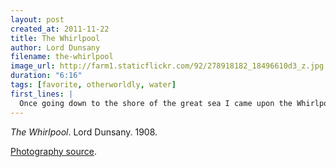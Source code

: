 ```yaml
---
layout: post
created_at: 2011-11-22
title: The Whirlpool
author: Lord Dunsany
filename: the-whirlpool
image_url: http://farm1.staticflickr.com/92/278918182_18496610d3_z.jpg
duration: "6:16"
tags: [favorite, otherworldly, water]
first_lines: |
  Once going down to the shore of the great sea I came upon the Whirlpool lying prone upon the sand and stretching his huge limbs in the sun.
---
```


_The Whirlpool_.  Lord Dunsany.  1908.

[Photography source](http://www.flickr.com/photos/schizoform/278918182/).


